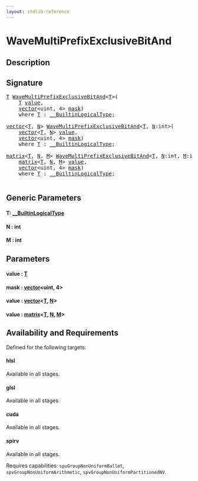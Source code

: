 ```yaml
---
layout: stdlib-reference
---
```


# WaveMultiPrefixExclusiveBitAnd

## Description





## Signature 

<pre>
<a href="wavemultiprefixexclusivebitand-049for.html#typeparam-T" class="code_type">T</a> <a href="wavemultiprefixexclusivebitand-049for.html">WaveMultiPrefixExclusiveBitAnd</a>&lt;<a href="wavemultiprefixexclusivebitand-049for.html#typeparam-T" class="code_type">T</a>&gt;(
    <a href="wavemultiprefixexclusivebitand-049for.html#typeparam-T" class="code_type">T</a> <a href="wavemultiprefixexclusivebitand-049for.html#decl-value" class="code_param">value</a>,
    <a href="../types/vector/index.html" class="code_type">vector</a>&lt;<span class="code_keyword">uint</span>, 4&gt; <a href="wavemultiprefixexclusivebitand-049for.html#decl-mask" class="code_param">mask</a>)
    <span class='code_keyword'>where</span> <a href="wavemultiprefixexclusivebitand-049for.html#typeparam-T" class="code_type">T</a> : <a href="../interfaces/0_builtinlogicaltype-029g/index.html" class="code_type">__BuiltinLogicalType</a>;

<a href="../types/vector/index.html" class="code_type">vector</a>&lt;<a href="wavemultiprefixexclusivebitand-049for.html#typeparam-T" class="code_type">T</a>, <a href="wavemultiprefixexclusivebitand-049for.html#decl-N" class="code_var">N</a>&gt; <a href="wavemultiprefixexclusivebitand-049for.html">WaveMultiPrefixExclusiveBitAnd</a>&lt;<a href="wavemultiprefixexclusivebitand-049for.html#typeparam-T" class="code_type">T</a>, <a href="wavemultiprefixexclusivebitand-049for.html#decl-N" class="code_var">N</a>:<span class="code_keyword">int</span>&gt;(
    <a href="../types/vector/index.html" class="code_type">vector</a>&lt;<a href="wavemultiprefixexclusivebitand-049for.html#typeparam-T" class="code_type">T</a>, <a href="wavemultiprefixexclusivebitand-049for.html#decl-N" class="code_var">N</a>&gt; <a href="wavemultiprefixexclusivebitand-049for.html#decl-value" class="code_param">value</a>,
    <a href="../types/vector/index.html" class="code_type">vector</a>&lt;<span class="code_keyword">uint</span>, 4&gt; <a href="wavemultiprefixexclusivebitand-049for.html#decl-mask" class="code_param">mask</a>)
    <span class='code_keyword'>where</span> <a href="wavemultiprefixexclusivebitand-049for.html#typeparam-T" class="code_type">T</a> : <a href="../interfaces/0_builtinlogicaltype-029g/index.html" class="code_type">__BuiltinLogicalType</a>;

<a href="../types/matrix/index.html" class="code_type">matrix</a>&lt;<a href="wavemultiprefixexclusivebitand-049for.html#typeparam-T" class="code_type">T</a>, <a href="wavemultiprefixexclusivebitand-049for.html#decl-N" class="code_var">N</a>, <a href="wavemultiprefixexclusivebitand-049for.html#decl-M" class="code_var">M</a>&gt; <a href="wavemultiprefixexclusivebitand-049for.html">WaveMultiPrefixExclusiveBitAnd</a>&lt;<a href="wavemultiprefixexclusivebitand-049for.html#typeparam-T" class="code_type">T</a>, <a href="wavemultiprefixexclusivebitand-049for.html#decl-N" class="code_var">N</a>:<span class="code_keyword">int</span>, <a href="wavemultiprefixexclusivebitand-049for.html#decl-M" class="code_var">M</a>:<span class="code_keyword">int</span>&gt;(
    <a href="../types/matrix/index.html" class="code_type">matrix</a>&lt;<a href="wavemultiprefixexclusivebitand-049for.html#typeparam-T" class="code_type">T</a>, <a href="wavemultiprefixexclusivebitand-049for.html#decl-N" class="code_var">N</a>, <a href="wavemultiprefixexclusivebitand-049for.html#decl-M" class="code_var">M</a>&gt; <a href="wavemultiprefixexclusivebitand-049for.html#decl-value" class="code_param">value</a>,
    <a href="../types/vector/index.html" class="code_type">vector</a>&lt;<span class="code_keyword">uint</span>, 4&gt; <a href="wavemultiprefixexclusivebitand-049for.html#decl-mask" class="code_param">mask</a>)
    <span class='code_keyword'>where</span> <a href="wavemultiprefixexclusivebitand-049for.html#typeparam-T" class="code_type">T</a> : <a href="../interfaces/0_builtinlogicaltype-029g/index.html" class="code_type">__BuiltinLogicalType</a>;

</pre>

## Generic Parameters

####  <a id="typeparam-T"></a>T: [\_\_BuiltinLogicalType](../interfaces/0_builtinlogicaltype-029g/index.html)
####  <a id="decl-N"></a>N  : int
####  <a id="decl-M"></a>M  : int

## Parameters

####  <a id="decl-value"></a>value  : [T](wavemultiprefixexclusivebitand-049for.html#typeparam-T)
####  <a id="decl-mask"></a>mask  : [vector](../types/vector/index.html)\<uint, 4\>
####  <a id="decl-value"></a>value  : [vector](../types/vector/index.html)\<[T](../types/vector/index.html#typeparam-T), [N](../types/vector/index.html#decl-N)\>
####  <a id="decl-value"></a>value  : [matrix](../types/matrix/index.html)\<[T](../types/matrix/t-0.html), [N](../types/matrix/index.html#decl-N), [M](../types/matrix/index.html#decl-M)\>

## Availability and Requirements

Defined for the following targets:

#### hlsl
Available in all stages.

#### glsl
Available in all stages.

#### cuda
Available in all stages.

#### spirv
Available in all stages.

Requires capabilities: `spvGroupNonUniformBallot`, `spvGroupNonUniformArithmetic`, `spvGroupNonUniformPartitionedNV`.


